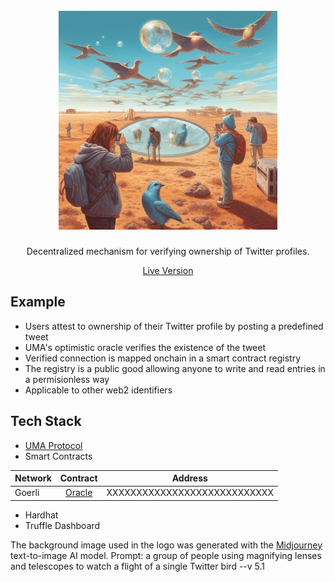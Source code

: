 <br/>
<div align="center">
  <a>
    <img src="logo.png" width="350">
  </a>
  <h3 align="center"></h3>
  <p align="center">
Decentralized mechanism for verifying ownership of Twitter profiles.
  </p>
<a href="https://lennardevertz.github.io/ethGlobalParis2023/">Live Version</a>
</div>

## Example

- Users attest to ownership of their Twitter profile by posting a predefined tweet
- UMA's optimistic oracle verifies the existence of the tweet
- Verified connection is mapped onchain in a smart contract registry 
- The registry is a public good allowing anyone to write and read entries in a permisionless way
- Applicable to other web2 identifiers

## Tech Stack

- [UMA Protocol](https://uma.xyz/)
- Smart Contracts

| Network   |      Contract      |       Address |
|----------|:-------------:|:------:|
| Goerli | [Oracle]() | XXXXXXXXXXXXXXXXXXXXXXXXXXXX |
- Hardhat
- Truffle Dashboard


The background image used in the logo was generated with the [Midjourney](https://www.midjourney.com/) text-to-image AI model. Prompt: a group of people using magnifying lenses and telescopes to watch a flight of a single Twitter bird --v 5.1</p>




